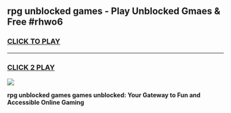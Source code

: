 
## rpg unblocked games - Play Unblocked Gmaes & Free #rhwo6
<h3>
<a href="https://news.freeplayer.one?title=rpg_unblocked_games&ref=24F">CLICK TO PLAY</a></h3>
<hr>

<h3>
<a href="https://news.freeplayer.one?title=rpg_unblocked_games&ref=24F">CLICK 2 PLAY</a>
  
</h3>

<a href="https://news.freeplayer.one?title=rpg_unblocked_games&ref=24F/"><img src="https://clearcache.store/games.png"></a>


**rpg unblocked games games unblocked: Your Gateway to Fun and Accessible Online Gaming**

